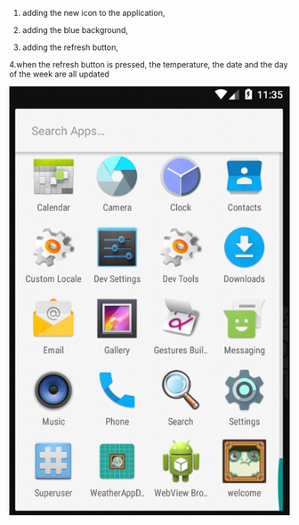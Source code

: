 1. adding the new icon to the application,

2. adding the blue background,

3. adding the refresh button,

4.when the refresh button is pressed, the temperature, the date and the day of the week are all updated

![](http://github.com/w006gy/Android_intro/blob/master/GIF.gif?raw=true)
